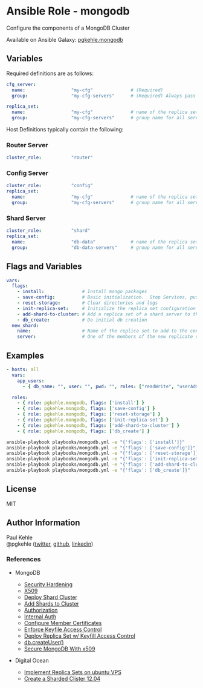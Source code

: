 # Ansible Role - mongodb

Configure the components of a MongoDB Cluster

Available on Ansible Galaxy: [pgkehle.mongodb](https://galaxy.ansible.com/pgkehle/mongodb)

## Variables

Required definitions are as follows:

```yaml
cfg_server:
  name:                 "my-cfg"              # (Required)
  group:                "my-cfg-servers"      # (Required) Always pass in the group id used for the config servers

replica_set:
  name:                 "my-cfg"              # name of the replica set for the config server (prefix of fqdn)
  group:                "my-cfg-servers"      # group name for all servers in the replica set
```

Host Definitions typically contain the following:

### Router Server

```yaml
cluster_role:           "router"
```

### Config Server

```yaml
cluster_role:           "config"
replica_set:
  name:                 "my-cfg"              # name of the replica set for the config server (prefix of fqdn)
  group:                "my-cfg-servers"      # group name for all servers in the replica set
```

### Shard Server

```yaml
cluster_role:           "shard"
replica_set:
  name:                 "db-data"             # name of the replica set for the shard server (prefix of fqdn)
  group:                "db-data-servers"     # group name for all servers in the replica set
```

## Flags and Variables

```yaml
vars:
  flags:
    - install:              # Install mongo packages
    - save-config:          # Basic initialization.  Stop Services, push service/config files, restart services
    - reset-storage:        # Clear directories and logs
    - init-replica-set:     # Initialize the replica set configuration
    - add-shard-to-cluster: # Add a replica set of a shard server to the cluster of shard servers
    - db_create:            # Do initial db creation
  new_shard:
    name:                   # Name of the replica set to add to the config server
    server:                 # One of the members of the new replicate set to add
```

## Examples

```yaml
- hosts: all
  vars:
    app_users:
      - { db_name: "", user: "", pwd: "", roles: ["readWrite", "userAdmin"] }

  roles:
    - { role: pgkehle.mongodb, flags: ['install'] }
    - { role: pgkehle.mongodb, flags: ['save-config'] }
    - { role: pgkehle.mongodb, flags: ['reset-storage'] }
    - { role: pgkehle.mongodb, flags: ['init-replica-set'] }
    - { role: pgkehle.mongodb, flags: ['add-shard-to-cluster'] }
    - { role: pgkehle.mongodb, flags: ['db_create'] }
```

```bash
ansible-playbook playbooks/mongodb.yml -e "{'flags': ['install']}"
ansible-playbook playbooks/mongodb.yml -e "{'flags': ['save-config']}"
ansible-playbook playbooks/mongodb.yml -e "{'flags': ['reset-storage']}"
ansible-playbook playbooks/mongodb.yml -e "{'flags': ['init-replica-set']}"
ansible-playbook playbooks/mongodb.yml -e "{'flags': ['add-shard-to-cluster']}"
ansible-playbook playbooks/mongodb.yml -e "{'flags': ['db_create']}"
```

## License

MIT

## Author Information

Paul Kehle  
@pgkehle ([twitter](https://twitter.com/pgkehle), [github](https://github.com/pgkehle), [linkedin](https://www.linkedin.com/in/pgkehle))

### References

* MongoDB
  * [Security Hardening](https://docs.mongodb.com/manual/core/security-hardening/)
  * [X509](https://docs.mongodb.com/manual/core/security-x.509/)
  * [Deploy Shard Cluster](https://docs.mongodb.com/manual/tutorial/deploy-shard-cluster/)
  * [Add Shards to Cluster](https://docs.mongodb.com/manual/tutorial/add-shards-to-shard-cluster)
  * [Authorization](https://docs.mongodb.com/manual/core/authorization/)
  * [Internal Auth](https://docs.mongodb.com/manual/core/security-internal-authentication/)
  * [Configure Member Certificates](https://docs.mongodb.com/manual/tutorial/configure-x509-member-authentication/*x509-member-certificate)
  * [Enforce Keyfile Access Control](https://docs.mongodb.com/manual/tutorial/enforce-keyfile-access-control-in-existing-replica-set/)
  * [Deploy Replica Set w/ Keyfill Access Control](https://docs.mongodb.com/v3.2/tutorial/deploy-replica-set-with-keyfile-access-control/)
  * [db.createUser()](https://docs.mongodb.com/manual/reference/method/db.createUser/#db.createUser)
  * [Secure MongoDB With x509](https://www.mongodb.com/blog/post/secure-mongodb-with-x-509-authentication)

* Digital Ocean
  * [Implement Replica Sets on ubuntu VPS](https://www.digitalocean.com/community/tutorials/how-to-implement-replication-sets-in-mongodb-on-an-ubuntu-vps)
  * [Create a Sharded Clister 12.04](https://www.digitalocean.com/community/tutorials/how-to-create-a-sharded-cluster-in-mongodb-using-an-ubuntu-12-04-vps)
